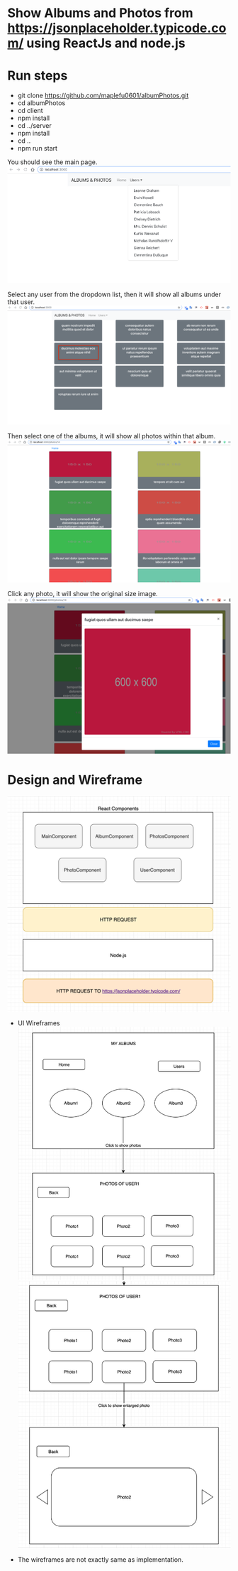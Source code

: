 # Show Albums and Photos from https://jsonplaceholder.typicode.com/ using ReactJs and node.js

# Run steps

-   git clone https://github.com/maplefu0601/albumPhotos.git
-   cd albumPhotos
-   cd client
-   npm install
-   cd ../server
-   npm install
-   cd ..
-   npm run start

You should see the main page.
![main page](./doc/main.png)

Select any user from the dropdown list, then it will show all albums under that user.
![albums](./doc/albums.png)

Then select one of the albums, it will show all photos within that album.
![photos](./doc/photos.png)

Click any photo, it will show the original size image.
![photo](./doc/photo.png)

# Design and Wireframe

![design](./doc/design.png)

-   UI Wireframes
    ![wireframe1](./doc/wireframe01.png)
    ![wireframe1](./doc/wireframe02.png)

*   The wireframes are not exactly same as implementation.
